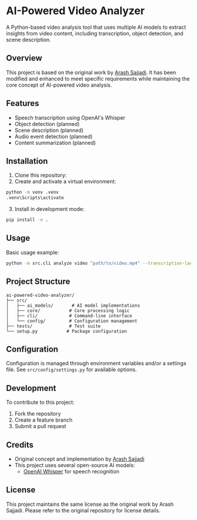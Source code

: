 # AI-Powered Video Analyzer

A Python-based video analysis tool that uses multiple AI models to extract insights from video content, including transcription, object detection, and scene description.

## Overview

This project is based on the original work by [Arash Sajjadi](https://github.com/arashsajjadi/ai-powered-video-analyzer). It has been modified and enhanced to meet specific requirements while maintaining the core concept of AI-powered video analysis.

## Features

- Speech transcription using OpenAI's Whisper
- Object detection (planned)
- Scene description (planned)
- Audio event detection (planned)
- Content summarization (planned)

## Installation

1. Clone this repository:
2. Create and activate a virtual environment:
```bash
python -m venv .venv
.venv\Scripts\activate
```

3. Install in development mode:
```bash
pip install -e .
```

## Usage

Basic usage example:
```bash
python -m src.cli analyze video "path/to/video.mp4" --transcription-language en
```

## Project Structure

```
ai-powered-video-analyzer/
├── src/
│   ├── ai_models/       # AI model implementations
│   ├── core/           # Core processing logic
│   ├── cli/            # Command-line interface
│   └── config/         # Configuration management
├── tests/              # Test suite
└── setup.py           # Package configuration
```

## Configuration

Configuration is managed through environment variables and/or a settings file. See `src/config/settings.py` for available options.

## Development

To contribute to this project:

1. Fork the repository
2. Create a feature branch
3. Submit a pull request

## Credits

- Original concept and implementation by [Arash Sajjadi](https://github.com/arashsajjadi/ai-powered-video-analyzer)
- This project uses several open-source AI models:
  - [OpenAI Whisper](https://github.com/openai/whisper) for speech recognition

## License

This project maintains the same license as the original work by Arash Sajjadi. Please refer to the original repository for license details.




